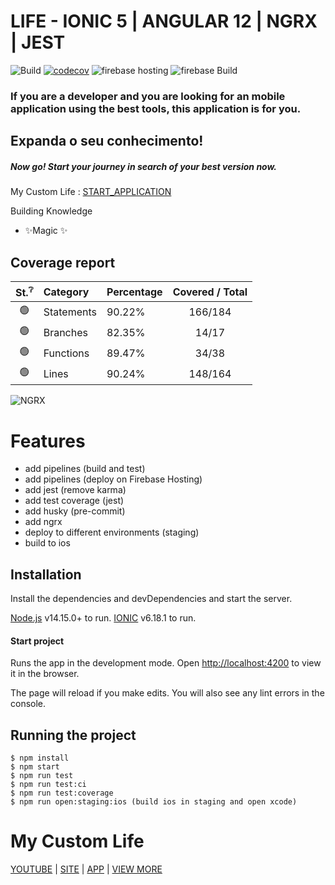 # LIFE - IONIC 5 | ANGULAR 12 | NGRX | JEST

![Build](https://github.com/myvictorlife/app-life/actions/workflows/build.yml/badge.svg)
[![codecov](https://codecov.io/gh/myvictorlife/app-life/branch/main/graph/badge.svg)](https://app.codecov.io/gh/myvictorlife/app-life)
![firebase hosting](https://github.com/myvictorlife/app-life/actions/workflows/firebase-hosting-merge.yml/badge.svg)
![firebase Build](https://github.com/myvictorlife/app-life/actions/workflows/firebase-hosting-pull-request.yml/badge.svg)

### If you are a developer and you are looking for an mobile application using the best tools, this application is for you.

## Expanda o seu conhecimento!

##### Now go! Start your journey in search of your best version now.

My Custom Life : [START_APPLICATION](https://app-life-58b4f.web.app/)

Building Knowledge

- ✨Magic ✨

## Coverage report 


| <div title="Status of coverage: 🟢 - ok, 🟡 - slightly more than threshold, 🔴 - under the threshold">St.<sup>:grey_question:</sup></div> | Category   | Percentage | Covered / Total |
| :---------------------------------------------------------------------------------------------------------------------------------------: | :--------- | :--------- | :-------------: |
|                                                                     🟢                                                                    | Statements | 90.22%     |     166/184     |
|                                                                     🟢                                                                    | Branches   | 82.35%     |      14/17      |
|                                                                     🟢                                                                    | Functions  | 89.47%     |      34/38      |
|                                                                     🟢                                                                    | Lines      | 90.24%     |     148/164     |


![NGRX](https://res.cloudinary.com/doiz6iue3/image/upload/c_scale,w_535/v1637186018/ngrx_iv92ri.png)

# Features

- add pipelines (build and test)
- add pipelines (deploy on Firebase Hosting)
- add jest (remove karma)
- add test coverage (jest)
- add husky (pre-commit)
- add ngrx
- deploy to different environments (staging)
- build to ios

## Installation

Install the dependencies and devDependencies and start the server.

[Node.js](https://nodejs.org/) v14.15.0+ to run.
[IONIC](https://ionicframework.com/docs/intro/cli) v6.18.1 to run.

#### Start project

Runs the app in the development mode.
Open [http://localhost:4200](http://localhost:4200) to view it in the browser.

The page will reload if you make edits.
You will also see any lint errors in the console.

## Running the project

    $ npm install
    $ npm start
    $ npm run test
    $ npm run test:ci
    $ npm run test:coverage
    $ npm run open:staging:ios (build ios in staging and open xcode)

# My Custom Life

[YOUTUBE](https://www.youtube.com/channel/UCDu3Euyg97LQo2qBaA-ewVg) |
[SITE](https://mycustomlife.com.br/) |
[APP](http://mycustom.life/) |
[VIEW MORE](https://linktr.ee/mycustomlifeapp)
